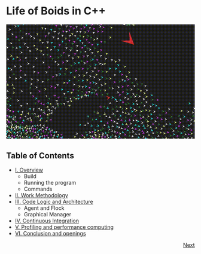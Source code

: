 # Life of Boids in C++

![demo](./doc/assets/demo.gif)

## Table of Contents

- [I. Overview](./doc/contents/overview.md)
    - Build
    - Running the program
    - Commands
- [II. Work Methodology](./doc/contents/work_methodology.md)
- [III. Code Logic and Architecture](./doc/contents/code_logic_architecture.md)
    - Agent and Flock
    - Graphical Manager
- [IV. Continuous Integration](./doc/contents/continuous_integration.md)
- [V. Profiling and performance computing](./doc/contents/profiling_performance_computing.md)
- [VI. Conclusion and openings](./doc/contents/conclusion_openings.md)

<div style="float:right;">
<a href="./doc/contents/overview.md">Next</a>
</div>
<!-- <a href="#">Previous</a> -->

<!-- TODO explain OpenMP and TBB -->
